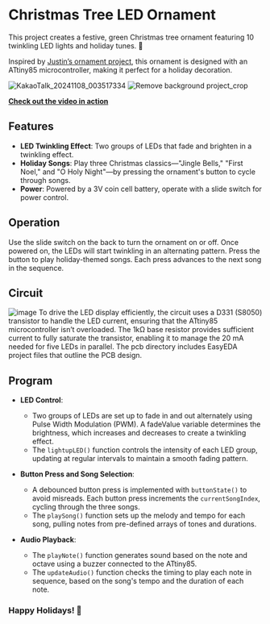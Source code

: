 # Christmas Tree LED Ornament
This project creates a festive, green Christmas tree ornament featuring 10 twinkling LED lights and holiday tunes. :christmas_tree:

Inspired by [Justin’s ornament project](https://github.com/incanus/ornament), this ornament is designed with an ATtiny85 microcontroller, making it perfect for a holiday decoration. 

![KakaoTalk_20241108_003517334](https://github.com/user-attachments/assets/751fccee-a0e6-40fa-a2e4-2da3b07997b6)
![Remove background project_crop](https://github.com/user-attachments/assets/a9354102-9ac7-42e1-9c3a-504289c94339)

**[Check out the video in action](https://youtu.be/ctR4pCAqMrQ?si=eUrizgF7dfWRZ8VW)**




## Features
* **LED Twinkling Effect**: Two groups of LEDs that fade and brighten in a twinkling effect.
* **Holiday Songs**: Play three Christmas classics—"Jingle Bells," "First Noel," and "O Holy Night"—by pressing the ornament's button to cycle through songs.
* **Power**: Powered by a 3V coin cell battery, operate with a slide switch for power control.

## Operation
Use the slide switch on the back to turn the ornament on or off. Once powered on, the LEDs will start twinkling in an alternating pattern.
Press the button to play holiday-themed songs. Each press advances to the next song in the sequence.

## Circuit
![image](https://github.com/user-attachments/assets/b5b5f301-a6c7-4c98-8272-16c417b00c7a)
To drive the LED display efficiently, the circuit uses a D331 (S8050) transistor to handle the LED current, 
ensuring that the ATtiny85 microcontroller isn’t overloaded. 
The 1kΩ base resistor provides sufficient current to fully saturate the transistor, enabling it to manage the 20 mA needed for five LEDs in parallel.
The pcb directory includes EasyEDA project files that outline the PCB design. 

## Program 
* **LED Control**:
  - Two groups of LEDs are set up to fade in and out alternately using Pulse Width Modulation (PWM).
A fadeValue variable determines the brightness, which increases and decreases to create a twinkling effect.
  - The `lightupLED()` function controls the intensity of each LED group, updating at regular intervals to maintain a smooth fading pattern.

* **Button Press and Song Selection**:
  - A debounced button press is implemented with `buttonState()` to avoid misreads.
Each button press increments the `currentSongIndex`, cycling through the three songs.
  - The `playSong()` function sets up the melody and tempo for each song, pulling notes from pre-defined arrays of tones and durations.

* **Audio Playback**:
  - The `playNote()` function generates sound based on the note and octave using a buzzer connected to the ATtiny85.
  - The `updateAudio()` function checks the timing to play each note in sequence, based on the song's tempo and the duration of each note.
 
### Happy Holidays! :christmas_tree:




